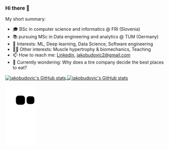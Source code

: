 
### Hi there 👋

My short summary:
- 🎓 BSc in computer science and informatics @ FRI (Slovenia)
- 📚 pursuing MSc in Data engineering and analytics @ TUM (Germany)
- 🧠 Interests: ML, Deep learning, Data Science, Software engineering
- 🏌️‍♀️ Other interests: Muscle hypertrophy & biomechanics, Teaching
- 📫 How to reach me: <a href="https://www.linkedin.com/in/jakobudovic/" target="_blank">Linkedin</a>, jakobudovic2@gmail.com
- 🤔 Currently wondering: Why does a tire company decide the best places to eat?

<!--
**jakobudovic/jakobudovic** is a ✨ _special_ ✨ repository because its `README.md` (this file) appears on your GitHub profile.

Here are some ideas to get you started:



- 🔭 I’m currently working on ...
- 🌱 I’m currently learning ...
- 👯 I’m looking to collaborate on ...
- 🤔 Currently wondering: Why does a tire company decide the best places to eat
- 💬 Ask me about ...
- 📫 How to reach me: ...
- 😄 Pronouns: ...
- ⚡ Fun fact: ...
-->

<a href="#">
  <img align="center" src="https://github-readme-stats.vercel.app/api?username=jakobudovic&count_private=true&include_all_commits=true&show_icons=true&hide_border=true&hide=issues&theme=dark#gh-dark-mode-only" alt="jakobudovic's GitHub stats"/>
</a>
<a href="#">
  <img align="center" src="https://github-readme-stats.vercel.app/api/top-langs/?username=jakobudovic&layout=compact&hide_border=true&theme=dark#gh-dark-mode-only" alt="jakobudovic's GitHub stats"/>
</a>


![snake gif](https://github.com/jakobudovic/jakobudovic/blob/output/github-contribution-grid-snake.svg)
